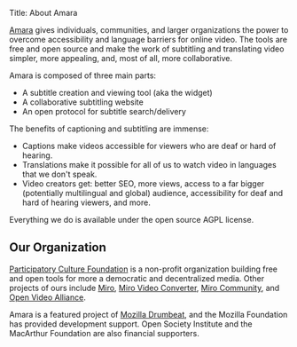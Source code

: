 Title: About Amara

[Amara][] gives individuals, communities, and larger organizations the power to
overcome accessibility and language barriers for online video. The tools are
free and open source and make the work of subtitling and translating video
simpler, more appealing, and, most of all, more collaborative.

[Amara]: http://amara.org/

Amara is composed of three main parts:

* A subtitle creation and viewing tool (aka the widget)
* A collaborative subtitling website
* An open protocol for subtitle search/delivery

The benefits of captioning and subtitling are immense:

* Captions make videos accessible for viewers who are deaf or hard of hearing.
* Translations make it possible for all of us to watch video in languages that
  we don't speak.
* Video creators get: better SEO, more views, access to a far bigger
  (potentially multilingual and global) audience, accessibility for deaf and
  hard of hearing viewers, and more.

Everything we do is available under the open source AGPL license.

Our Organization
----------------

[Participatory Culture Foundation][pcf] is a non-profit organization building
free and open tools for more a democratic and decentralized media. Other
projects of ours include [Miro][], [Miro Video Converter][], [Miro Community][],
and [Open Video Alliance][].

[Miro]: http://www.getmiro.com/
[Miro Video Converter]: http://www.mirovideoconverter.com/
[Miro Community]: http://www.mirocommunity.org/
[Open Video Alliance]: http://www.openvideoalliance.org/
[pcf]: http://pculture.org

Amara is a featured project of [Mozilla Drumbeat][], and the Mozilla Foundation
has provided development support. Open Society Institute and the MacArthur
Foundation are also financial supporters.

[Mozilla Drumbeat]: http://www.drumbeat.org/
